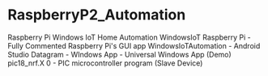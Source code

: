 # RaspberryP2_Automation 
Raspberry Pi Windows IoT Home Automation
WindowsIoT Raspberry Pi - Fully Commented Raspberry Pi's GUI app WindowsIoTAutomation - Android Studio Datagram - WIndows App - Universal Windows App (Demo) pic18_nrf.X 0 - PIC microcontroller program (Slave Device)

